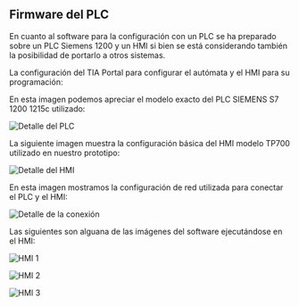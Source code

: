 ## Firmware del PLC

En cuanto al software para la configuración con un PLC se ha preparado sobre un PLC Siemens 1200 y un HMI si bien se está considerando también la posibilidad de portarlo a otros sistemas.

La configuración del TIA Portal para configurar el autómata y el HMI para su programación:

En esta imagen podemos apreciar el modelo exacto del PLC SIEMENS S7 1200 1215c utilizado:

![Detalle del PLC](https://gitlab.com/reespirator/reespirator-doc/-/raw/master/images/Reespirator2020-PLC.jpg "Detalle del PLC")

La siguiente imagen muestra la configuración básica del HMI modelo TP700 utilizado en nuestro prototipo:

![Detalle del HMI](https://gitlab.com/reespirator/reespirator-doc/-/raw/master/images/Reespirator2020-HMI.jpg "Detalle del PLC")

En esta imagen mostramos la configuración de red utilizada para conectar el PLC y el HMI:

![Detalle de la conexión](https://gitlab.com/reespirator/reespirator-doc/-/raw/master/images/Reespirator2020-connect.jpg "Detalle de las conexiones entre el autómata y el HMI")

Las siguientes son alguana de las imágenes del software ejecutándose en el HMI:

![HMI 1](https://gitlab.com/reespirator/reespirator-doc/-/raw/master/images/Simatic-HMI-1.png "HMI 1")

![HMI 2](https://gitlab.com/reespirator/reespirator-doc/-/raw/master/images/Simatic-HMI-2.png "HMI 2")

![HMI 3](https://gitlab.com/reespirator/reespirator-doc/-/raw/master/images/Simatic-HMI-3.jpg "HMI 3")